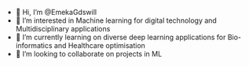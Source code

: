 - 👋 Hi, I’m @EmekaGdswill
- 👀 I’m interested in Machine learning for digital technology and Multidisciplinary applications
- 🌱 I’m currently learning on diverse deep learning applications for Bio-informatics and Healthcare optimisation
- 💞️ I’m looking to collaborate on projects in ML


<!---
EmekaGdswill/EmekaGdswill is a ✨ special ✨ repository because its `README.md` (this file) appears on your GitHub profile.
You can click the Preview link to take a look at your changes.
--->
